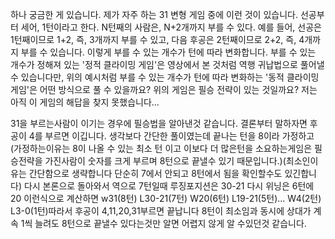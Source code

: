하나 궁금한 게 있습니다. 제가 자주 하는 31 변형 게임 중에 이런 것이 있습니다. 선공부터 세어, 1턴이라고 한다. N턴째의 사람은, N+2개까지 부를 수 있다. 예를 들어, 선공은 1턴째이므로 1+2, 즉, 3개까지 부를 수 있고, 다음 후공은 2턴째이므로 2+2, 즉, 4개까지 부를 수 있습니다. 이렇게 부를 수 있는 개수가 턴에 따라 변화합니다. 부를 수 있는 개수가 정해져 있는 '정적 클라이밍 게임'은 영상에서 본 것처럼 역행 귀납법으로 풀어낼 수 있습니다만, 위의 예시처럼 부를 수 있는 개수가 턴에 따라 변화하는 '동적 클라이밍 게임'은 어떤 방식으로 풀 수 있을까요? 위의 게임은 필승 전략이 있는 것일까요? 저는 아직 이 게임의 해답을 찾지 못했습니다...

31을 부르는사람이 이기는 경우에 필승법을 알아낸것 같습니다. 결론부터 말하자면 후공이 4를 부르면 이깁니다. 생각보다 간단한 풀이였는데 끝나는 턴을 8이라 가정하고(가정하는이유는 8이 나올 수 있는 최소 턴 이고 이보다 더 많은턴을 소요하는게임은 필승전략을 가진사람이 숫자를 크게 부르며 8턴으로 끝낼수 있기 때문입니다.)(최소인이유는 간단함으로 생략합니다 단순히 7에서 안되고 8턴에서 됨을 확인할수도 있긴합니다) 다시 본론으로 돌아와서 역으로 7턴일때 루징포지션은 30-21 다시 위닝은 6턴에 20 이런식으로 계산하면 w31(8턴) L30-21(7턴) W20(6턴) L19-21(5턴)... W4(2턴) L3-0(1턴)따라서 후공이 4,11,20,31부르면 끝납니다 8턴이 최소임과 동시에 상대가 계속 1씩 늘려도 8턴으로 끝낼수 있다는것만 알면 어렵지 않게 알 수있던것 같습니다.